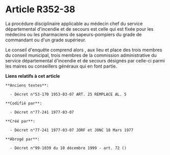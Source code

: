 # Article R352-38

La procédure disciplinaire applicable au médecin chef du service départemental d'incendie et de secours est celle qui est
fixée pour les médecins ou les pharmaciens de sapeurs-pompiers du grade de commandant ou d'un grade supérieur. 

Le conseil d'enquête comprend alors   , aux lieu et place des trois membres du conseil municipal, trois membres de la
commission administrative du service départemental d'incendie et de secours désignés par celle-ci parmi les maires ou
conseillers généraux qui en font partie.

**Liens relatifs à cet article**

	**Anciens textes**:

	  - Décret n°53-170 1953-03-07 ART. 25 REMPLACE AL. 5

	**Codifié par**:

	  - Décret n°77-241 1977-03-07

	**Créé par**:

	  - Décret n°77-241 1977-03-07 JORF et JONC 18 Mars 1977

	**Abrogé par**:

	  - Décret n°99-1039 du 10 décembre 1999 - art. 72 ()
